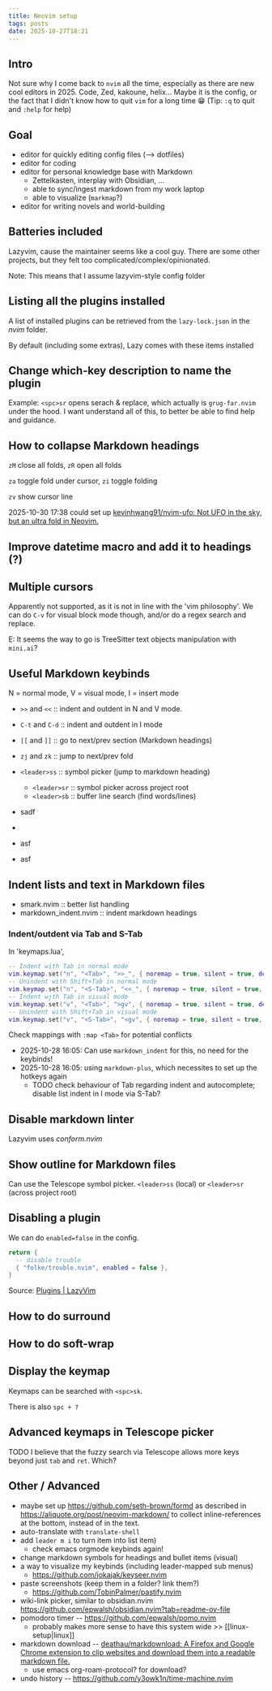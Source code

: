 ```yaml
---
title: Neovim setup
tags: posts
date: 2025-10-27T18:21
---
```


## Intro

Not sure why I come back to `nvim` all the time, especially as there are new cool editors in 2025. Code, Zed, kakoune, helix... Maybe it is the config, or the fact that I didn't know how to quit `vim` for a long time 😁 (Tip: `:q` to quit and `:help` for help)

## Goal

- editor for quickly editing config files (--> dotfiles)
- editor for coding
- editor for personal knowledge base with Markdown
  - Zettelkasten, interplay with Obsidian, ...
  - able to sync/ingest markdown from my work laptop
  - able to visualize (`markmap`?)
- editor for writing novels and world-building

## Batteries included

Lazyvim, cause the maintainer seems like a cool guy. There are some other projects, but they felt too complicated/complex/opinionated.

Note: This means that I assume lazyvim-style config folder

## Listing all the plugins installed

A list of installed plugins can be retrieved from the `lazy-lock.json` in the _nvim_ folder.

By default (including some extras), Lazy comes with these items installed


## Change which-key description to name the plugin

Example: `<spc>sr` opens serach & replace, which actually is `grug-far.nvim` under the hood. I want understand all of this, to better be able to find help and guidance.

## How to collapse Markdown headings

`zM` close all folds, `zR` open all folds

`za` toggle fold under cursor, `zi` toggle folding

`zv` show cursor line

2025-10-30 17:38 
could set up [kevinhwang91/nvim-ufo: Not UFO in the sky, but an ultra fold in Neovim.](https://github.com/kevinhwang91/nvim-ufo)

## Improve datetime macro and add it to headings (?)



## Multiple cursors

Apparently not supported, as it is not in line with the 'vim philosophy'. We can do `C-v` for visual block mode though, and/or do a regex search and replace.

E: It seems the way to go is TreeSitter text objects manipulation with `mini.ai`?


## Useful Markdown keybinds

N = normal mode, V = visual mode, I = insert mode

- `>>` and `<<` :: indent and outdent in N and V mode.
- `C-t` and `C-d` :: indent and outdent in I mode
- `[[` and `]]` :: go to next/prev section (Markdown headings)
- `zj` and `zk` :: jump to next/prev fold
- `<leader>ss` :: symbol picker (jump to markdown heading)
  - `<leader>sr` :: symbol picker across project root
  - `<leader>sb` :: buffer line search (find words/lines)

- sadf
-
- asf
- asf

## Indent lists and text in Markdown files

- smark.nvim :: better list handling
- markdown_indent.nvim :: indent markdown headings

### Indent/outdent via Tab and S-Tab

In 'keymaps.lua',

```lua
-- Indent with Tab in normal mode
vim.keymap.set("n", "<Tab>", ">>_", { noremap = true, silent = true, desc = "Indent line" })
-- Unindent with Shift+Tab in normal mode
vim.keymap.set("n", "<S-Tab>", "<<_", { noremap = true, silent = true, desc = "Unindent line" })
-- Indent wjth Tab in visual mode
vim.keymap.set("v", "<Tab>", ">gv", { noremap = true, silent = true, desc = "Indent selected lines" })
-- Unindent with Shift+Tab in visual mode
vim.keymap.set("v", "<S-Tab>", "<gv", { noremap = true, silent = true, desc = "Unindent selected lines" })

```

Check mappings with `:map <Tab>` for potential conflicts

- 2025-10-28 16:05: Can use `markdown_indent` for this, no need for the keybinds!
- 2025-10-28 16:05: using `markdown-plus`, which necessites to set up the hotkeys again
  - TODO check behaviour of Tab regarding indent and autocomplete; disable list indent in I mode via S-Tab?

## Disable markdown linter

Lazyvim uses _conform.nvim_

## Show outline for Markdown files

Can use the Telescope symbol picker. `<leader>ss` (local) or `<leader>sr` (across project root)

## Disabling a plugin

We can do `enabled=false` in the config.

```lua
return {
  -- disable trouble
  { "folke/trouble.nvim", enabled = false },
}
```

Source: [Plugins | LazyVim](https://www.lazyvim.org/configuration/plugins#-disabling-plugins)

## How to do surround

## How to do soft-wrap

## Display the keymap

Keymaps can be searched with `<spc>sk`.

There is also `spc + ?`

## Advanced keymaps in Telescope picker

TODO I believe that the fuzzy search via Telescope allows more keys beyond just `tab` and `ret`. Which?

## Other / Advanced

- maybe set up https://github.com/seth-brown/formd as described in https://aliquote.org/post/neovim-markdown/ to collect inline-references at the bottom, instead of in the text.
- auto-translate with `translate-shell`
- add `leader m i` to turn item into list item)
  - check emacs orgmode keybinds again!
- change markdown symbols for headings and bullet items (visual)
- a way to visualize my keybinds (including leader-mapped sub menus)
  - https://github.com/jokajak/keyseer.nvim
- paste screenshots (keep them in a folder? link them?)
  - https://github.com/TobinPalmer/pastify.nvim
- wiki-link picker, similar to obsidian.nvim https://github.com/epwalsh/obsidian.nvim?tab=readme-ov-file
- pomodoro timer -- https://github.com/epwalsh/pomo.nvim
  - probably makes more sense to have this system wide >> [[linux-setup|linux]]
- markdown download -- [deathau/markdownload: A Firefox and Google Chrome extension to clip websites and download them into a readable markdown file.](https://github.com/deathau/markdownload)
  - use emacs org-roam-protocol? for download?
- undo history -- https://github.com/y3owk1n/time-machine.nvim
